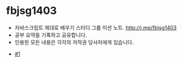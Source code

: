 fbjsg1403
=======
- 자바스크립트 제대로 배우기 스터디 그룹 미션 노트. http://j.mp/fbjsg1403<br>
- 공부 요약을 기록하고 공유합니다.<br>
- 인용한 모든 내용은 각각의 저작권 당사자에게 있습니다.<br>

* [#1](https://github.com/dkmin/fbjsg1403/wiki/1.-Introduction-to-JavaScript)
